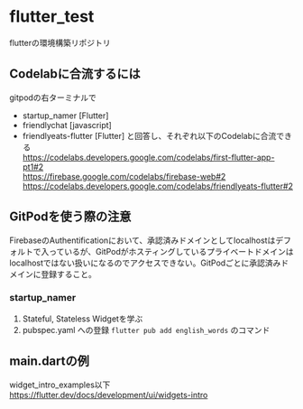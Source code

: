 # flutter_test
flutterの環境構築リポジトリ

## Codelabに合流するには
gitpodの右ターミナルで
 - startup_namer [Flutter]
 - friendlychat [javascript]
 - friendlyeats-flutter [Flutter] 
と回答し、それぞれ以下のCodelabに合流できる  
https://codelabs.developers.google.com/codelabs/first-flutter-app-pt1#2  
https://firebase.google.com/codelabs/firebase-web#2
https://codelabs.developers.google.com/codelabs/friendlyeats-flutter#2

## GitPodを使う際の注意
FirebaseのAuthentificationにおいて、承認済みドメインとしてlocalhostはデフォルトで入っているが、GitPodがホスティングしているプライベートドメインはlocalhostではない扱いになるのでアクセスできない。GitPodごとに承認済みドメインに登録すること。

### startup_namer  
1. Stateful, Stateless Widgetを学ぶ
2. pubspec.yaml への登録 `flutter pub add english_words` のコマンド  

## main.dartの例
widget_intro_examples以下  
https://flutter.dev/docs/development/ui/widgets-intro
